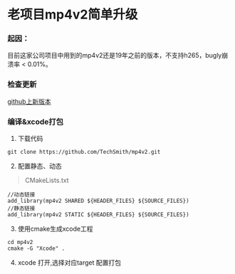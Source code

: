 # 老项目mp4v2简单升级


### 起因：
目前这家公司项目中用到的mp4v2还是19年之前的版本，不支持h265，bugly崩溃率 < 0.01%。

### 检查更新
[github上新版本](https://github.com/TechSmith/mp4v2)

### 编译&xcode打包
1. 下载代码
```shell
git clone https://github.com/TechSmith/mp4v2.git
```
2. 配置静态、动态
> CMakeLists.txt
```
//动态链接
add_library(mp4v2 SHARED ${HEADER_FILES} ${SOURCE_FILES})
//静态链接
add_library(mp4v2 STATIC ${HEADER_FILES} ${SOURCE_FILES})
```
3. 使用cmake生成xcode工程
```shell
cd mp4v2
cmake -G "Xcode" .
```
4. xcode 打开,选择对应target 配置打包

